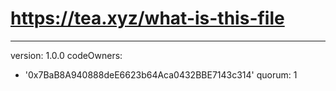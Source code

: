 # https://tea.xyz/what-is-this-file
---
version: 1.0.0
codeOwners:
  - '0x7BaB8A940888deE6623b64Aca0432BBE7143c314'
quorum: 1

